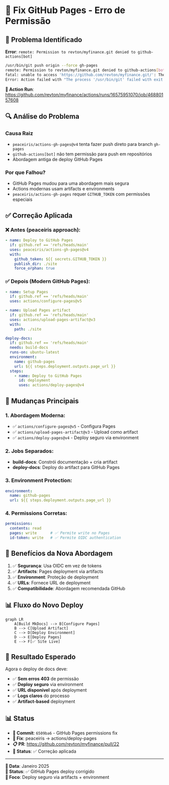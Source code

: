 # 🔧 Fix GitHub Pages - Erro de Permissão

## 🚨 **Problema Identificado**

**Error**: `remote: Permission to revton/myfinance.git denied to github-actions[bot]`

```bash
/usr/bin/git push origin --force gh-pages
remote: Permission to revton/myfinance.git denied to github-actions[bot].
fatal: unable to access 'https://github.com/revton/myfinance.git/': The requested URL returned error: 403
Error: Action failed with "The process '/usr/bin/git' failed with exit code 128"
```

**🔗 Action Run**: https://github.com/revton/myfinance/actions/runs/16575951070/job/46880157608

## 🔍 **Análise do Problema**

### **Causa Raiz**
- `peaceiris/actions-gh-pages@v4` tenta fazer push direto para branch `gh-pages`
- `github-actions[bot]` não tem permissão para push em repositórios
- Abordagem antiga de deploy GitHub Pages

### **Por que Falhou?**
- GitHub Pages mudou para uma abordagem mais segura
- Actions modernas usam artifacts e environments
- `peaceiris/actions-gh-pages` requer `GITHUB_TOKEN` com permissões especiais

## ✅ **Correção Aplicada**

### **❌ Antes (peaceiris approach):**
```yaml
- name: Deploy to GitHub Pages
  if: github.ref == 'refs/heads/main'
  uses: peaceiris/actions-gh-pages@v4
  with:
    github_token: ${{ secrets.GITHUB_TOKEN }}
    publish_dir: ./site
    force_orphan: true 
```

### **✅ Depois (Modern GitHub Pages):**
```yaml
- name: Setup Pages
  if: github.ref == 'refs/heads/main'
  uses: actions/configure-pages@v5

- name: Upload Pages artifact
  if: github.ref == 'refs/heads/main'
  uses: actions/upload-pages-artifact@v3
  with:
    path: ./site

deploy-docs:
  if: github.ref == 'refs/heads/main'
  needs: build-docs
  runs-on: ubuntu-latest
  environment:
    name: github-pages
    url: ${{ steps.deployment.outputs.page_url }}
  steps:
    - name: Deploy to GitHub Pages
      id: deployment
      uses: actions/deploy-pages@v4
```

## 🔄 **Mudanças Principais**

### **1. Abordagem Moderna:**
- ✅ `actions/configure-pages@v5` - Configura Pages
- ✅ `actions/upload-pages-artifact@v3` - Upload como artifact  
- ✅ `actions/deploy-pages@v4` - Deploy seguro via environment

### **2. Jobs Separados:**
- **build-docs**: Constrói documentação + cria artifact
- **deploy-docs**: Deploy do artifact para GitHub Pages

### **3. Environment Protection:**
```yaml
environment:
  name: github-pages
  url: ${{ steps.deployment.outputs.page_url }}
```

### **4. Permissions Corretas:**
```yaml
permissions:
  contents: read
  pages: write      # ✅ Permite write no Pages
  id-token: write   # ✅ Permite OIDC authentication
```

## 🎯 **Benefícios da Nova Abordagem**

1. ✅ **Segurança**: Usa OIDC em vez de tokens
2. ✅ **Artifacts**: Pages deployment via artifacts
3. ✅ **Environment**: Proteção de deployment  
4. ✅ **URLs**: Fornece URL de deployment
5. ✅ **Compatibilidade**: Abordagem recomendada GitHub

## 📊 **Fluxo do Novo Deploy**

```mermaid
graph LR
    A[Build MkDocs] --> B[Configure Pages]
    B --> C[Upload Artifact]
    C --> D[Deploy Environment] 
    D --> E[Deploy Pages]
    E --> F[✅ Site Live]
```

## 🚀 **Resultado Esperado**

Agora o deploy de docs deve:
- ✅ **Sem erros 403** de permissão
- ✅ **Deploy seguro** via environment
- ✅ **URL disponível** após deployment
- ✅ **Logs claros** do processo
- ✅ **Artifact-based** deployment

## 📊 **Status**

- **🔗 Commit**: `6509ba6` - GitHub Pages permissions fix
- **🔧 Fix**: peaceiris → actions/deploy-pages
- **📋 PR**: https://github.com/revton/myfinance/pull/22
- **🎯 Status**: ✅ Correção aplicada

---

**📅 Data**: Janeiro 2025  
**🔄 Status**: ✅ GitHub Pages deploy corrigido  
**🎯 Foco**: Deploy seguro via artifacts + environment